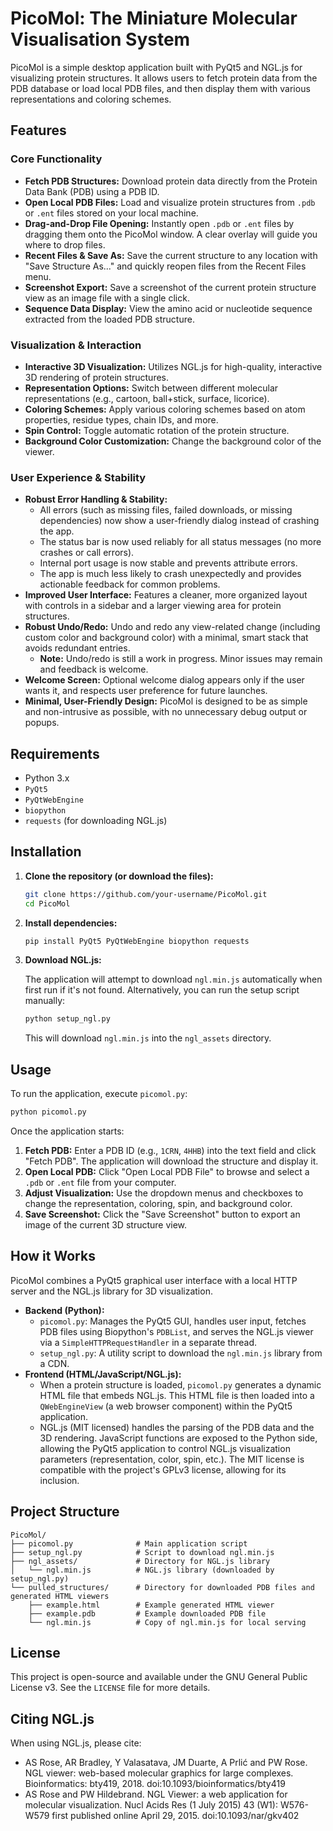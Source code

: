 # PicoMol: The Miniature Molecular Visualisation System

PicoMol is a simple desktop application built with PyQt5 and NGL.js for visualizing protein structures. It allows users to fetch protein data from the PDB database or load local PDB files, and then display them with various representations and coloring schemes.

## Features

### Core Functionality

*   **Fetch PDB Structures:** Download protein data directly from the Protein Data Bank (PDB) using a PDB ID.
*   **Open Local PDB Files:** Load and visualize protein structures from `.pdb` or `.ent` files stored on your local machine.
*   **Drag-and-Drop File Opening:** Instantly open `.pdb` or `.ent` files by dragging them onto the PicoMol window. A clear overlay will guide you where to drop files.
*   **Recent Files & Save As:** Save the current structure to any location with "Save Structure As..." and quickly reopen files from the Recent Files menu.
*   **Screenshot Export:** Save a screenshot of the current protein structure view as an image file with a single click.
*   **Sequence Data Display:** View the amino acid or nucleotide sequence extracted from the loaded PDB structure.

### Visualization & Interaction

*   **Interactive 3D Visualization:** Utilizes NGL.js for high-quality, interactive 3D rendering of protein structures.
*   **Representation Options:** Switch between different molecular representations (e.g., cartoon, ball+stick, surface, licorice).
*   **Coloring Schemes:** Apply various coloring schemes based on atom properties, residue types, chain IDs, and more.
*   **Spin Control:** Toggle automatic rotation of the protein structure.
*   **Background Color Customization:** Change the background color of the viewer.

### User Experience & Stability

*   **Robust Error Handling & Stability:**
    - All errors (such as missing files, failed downloads, or missing dependencies) now show a user-friendly dialog instead of crashing the app.
    - The status bar is now used reliably for all status messages (no more crashes or call errors).
    - Internal port usage is now stable and prevents attribute errors.
    - The app is much less likely to crash unexpectedly and provides actionable feedback for common problems.
*   **Improved User Interface:** Features a cleaner, more organized layout with controls in a sidebar and a larger viewing area for protein structures.
*   **Robust Undo/Redo:** Undo and redo any view-related change (including custom color and background color) with a minimal, smart stack that avoids redundant entries.
    - **Note:** Undo/redo is still a work in progress. Minor issues may remain and feedback is welcome.
*   **Welcome Screen:** Optional welcome dialog appears only if the user wants it, and respects user preference for future launches.
*   **Minimal, User-Friendly Design:** PicoMol is designed to be as simple and non-intrusive as possible, with no unnecessary debug output or popups.

## Requirements

*   Python 3.x
*   `PyQt5`
*   `PyQtWebEngine`
*   `biopython`
*   `requests` (for downloading NGL.js)

## Installation

1.  **Clone the repository (or download the files):**

    ```bash
    git clone https://github.com/your-username/PicoMol.git
    cd PicoMol
    ```

2.  **Install dependencies:**

    ```bash
    pip install PyQt5 PyQtWebEngine biopython requests
    ```

3.  **Download NGL.js:**

    The application will attempt to download `ngl.min.js` automatically when first run if it's not found. Alternatively, you can run the setup script manually:

    ```bash
    python setup_ngl.py
    ```

    This will download `ngl.min.js` into the `ngl_assets` directory.

## Usage

To run the application, execute `picomol.py`:

```bash
python picomol.py
```

Once the application starts:

1.  **Fetch PDB:** Enter a PDB ID (e.g., `1CRN`, `4HHB`) into the text field and click "Fetch PDB". The application will download the structure and display it.
2.  **Open Local PDB:** Click "Open Local PDB File" to browse and select a `.pdb` or `.ent` file from your computer.
3.  **Adjust Visualization:** Use the dropdown menus and checkboxes to change the representation, coloring, spin, and background color.
4.  **Save Screenshot:** Click the "Save Screenshot" button to export an image of the current 3D structure view.

## How it Works

PicoMol combines a PyQt5 graphical user interface with a local HTTP server and the NGL.js library for 3D visualization.

*   **Backend (Python):**
    *   `picomol.py`: Manages the PyQt5 GUI, handles user input, fetches PDB files using Biopython's `PDBList`, and serves the NGL.js viewer via a `SimpleHTTPRequestHandler` in a separate thread.
    *   `setup_ngl.py`: A utility script to download the `ngl.min.js` library from a CDN.
*   **Frontend (HTML/JavaScript/NGL.js):**
    *   When a protein structure is loaded, `picomol.py` generates a dynamic HTML file that embeds NGL.js. This HTML file is then loaded into a `QWebEngineView` (a web browser component) within the PyQt5 application.
    *   NGL.js (MIT licensed) handles the parsing of the PDB data and the 3D rendering. JavaScript functions are exposed to the Python side, allowing the PyQt5 application to control NGL.js visualization parameters (representation, color, spin, etc.). The MIT license is compatible with the project's GPLv3 license, allowing for its inclusion.

## Project Structure

```
PicoMol/
├── picomol.py              # Main application script
├── setup_ngl.py            # Script to download ngl.min.js
├── ngl_assets/             # Directory for NGL.js library
│   └── ngl.min.js          # NGL.js library (downloaded by setup_ngl.py)
└── pulled_structures/      # Directory for downloaded PDB files and generated HTML viewers
    ├── example.html        # Example generated HTML viewer
    ├── example.pdb         # Example downloaded PDB file
    └── ngl.min.js          # Copy of ngl.min.js for local serving
```

## License

This project is open-source and available under the GNU General Public License v3. See the `LICENSE` file for more details.

## Citing NGL.js

When using NGL.js, please cite:

*   AS Rose, AR Bradley, Y Valasatava, JM Duarte, A Prlić and PW Rose. NGL viewer: web-based molecular graphics for large complexes. Bioinformatics: bty419, 2018. doi:10.1093/bioinformatics/bty419
*   AS Rose and PW Hildebrand. NGL Viewer: a web application for molecular visualization. Nucl Acids Res (1 July 2015) 43 (W1): W576-W579 first published online April 29, 2015. doi:10.1093/nar/gkv402
